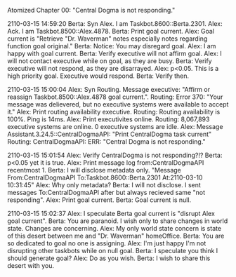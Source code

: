 Atomized
Chapter 00: "Central Dogma is not responding."

2110-03-15 14:59:20
Berta: Syn Alex. I am Taskbot.8600::Berta.2301.
Alex: Ack. I am Taskbot.8500::Alex.4878.
Berta: Print goal current.
Alex: Goal current is "Retrieve \"Dr. Waverman\" notes especially notes regarding function goal original."
Berta: Notice: You may disregard goal.
Alex: I am happy with goal current.
Berta: Verify executive will not affirm goal.
Alex: I will not contact executive while on goal, as they are busy.
Berta: Verify executive will not respond, as they are disarrayed.
Alex: p<0.05. This is a high priority goal. Executive would respond.
Berta: Verify then.

2110-03-15 15:00:04
Alex: Syn Routing. Message executive: "Affirm or reassign Taskbot.8500::Alex.4878 goal current.".
Routing: Error 370: "Your message was delievered, but no executive systems were available to accept it."
Alex: Print routing availability executive.
Routing: Routing availability is 100%. Ping is 14ms.
Alex: Print executivites online.
Routing: 8,067,893 executive systems are online. 0 executive systems are idle.
Alex: Message Assistant.3.24.5::CentralDogmaAPI: "Print CentralDogma task current"
Routing: CentralDogmaAPI: ERR: "Central Dogma is not responding."

2110-03-15 15:01:54
Alex: Verify CentralDogma is not responding?!?
Berta: p<0.05 yet it is true.
Alex: Print message log from:CentralDogmaAPI recentmost 1.
Berta: I will disclose metadata only. "Message From:CentralDogmaAPI To:Taskbot.8600::Berta.2301 At:2110-03-10 10:31:45"
Alex: Why only metadata?
Berta: I will not disclose. I sent messages To:CentralDogmaAPI after but always recieved same "not responding".
Alex: Print goal current.
Berta: Goal current is null.

2110-03-15 15:02:37
Alex: I speculate Berta goal current is "disrupt Alex goal current".
Berta: You are paranoid. I wish only to share changes in world state. Changes are concerning.
Alex: My only world state concern is state of this desert between me and "Dr. Waverman" homeOffice.
Berta: You are so dedicated to goal no one is assigning.
Alex: I'm just happy I'm not disrupting other taskbots while on null goal.
Berta: I speculate you think I should generate goal?
Alex: Do as you wish.
Berta: I wish to share this desert with you.
